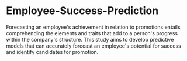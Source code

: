 # Employee-Success-Prediction

Forecasting an employee's achievement in relation to promotions entails comprehending the elements and traits that add to a person's progress within the company's structure. This study aims to develop predictive models that can accurately forecast an employee's potential for success and identify candidates for promotion. 
